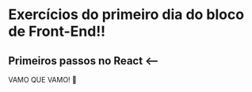 # Exercícios do primeiro dia do bloco de Front-End!!

## Primeiros passos no React <--

VAMO QUE VAMO! :rocket: